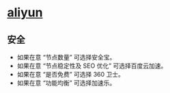 # [aliyun](https://www.aliyun.com/)


## 安全

* 如果在意 “节点数量” 可选择安全宝。
* 如果在意 “节点稳定性及 SEO 优化” 可选择百度云加速。
* 如果在意 “是否免费” 可选择 360 卫士。
* 如果在意 “功能均衡” 可选择加速乐。
